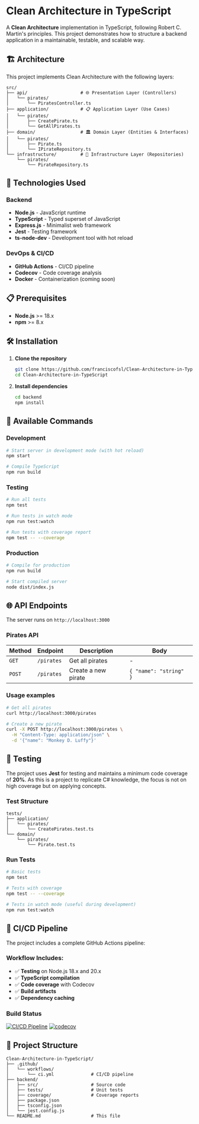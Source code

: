 # Clean Architecture in TypeScript

A **Clean Architecture** implementation in TypeScript, following Robert C. Martin's principles. This project demonstrates how to structure a backend application in a maintainable, testable, and scalable way.

## 🏗️ Architecture

This project implements Clean Architecture with the following layers:

```
src/
├── api/                    # 🌐 Presentation Layer (Controllers)
│   └── pirates/
│       └── PiratesController.ts
├── application/            # 📋 Application Layer (Use Cases)
│   └── pirates/
│       ├── CreatePirate.ts
│       └── GetAllPirates.ts
├── domain/                 # 🏛️ Domain Layer (Entities & Interfaces)
│   └── pirates/
│       ├── Pirate.ts
│       └── IPirateRepository.ts
└── infrastructure/         # 🔧 Infrastructure Layer (Repositories)
    └── pirates/
        └── PirateRepository.ts
```

## 🚀 Technologies Used

### Backend
- **Node.js** - JavaScript runtime
- **TypeScript** - Typed superset of JavaScript
- **Express.js** - Minimalist web framework
- **Jest** - Testing framework
- **ts-node-dev** - Development tool with hot reload

### DevOps & CI/CD
- **GitHub Actions** - CI/CD pipeline
- **Codecov** - Code coverage analysis
- **Docker** - Containerization (coming soon)

## 📋 Prerequisites

- **Node.js** >= 18.x
- **npm** >= 8.x

## 🛠️ Installation

1. **Clone the repository**
   ```bash
   git clone https://github.com/franciscofsl/Clean-Architecture-in-TypeScript.git
   cd Clean-Architecture-in-TypeScript
   ```

2. **Install dependencies**
   ```bash
   cd backend
   npm install
   ```

## 🚀 Available Commands

### Development
```bash
# Start server in development mode (with hot reload)
npm start

# Compile TypeScript
npm run build
```

### Testing
```bash
# Run all tests
npm test

# Run tests in watch mode
npm run test:watch

# Run tests with coverage report
npm test -- --coverage
```

### Production
```bash
# Compile for production
npm run build

# Start compiled server
node dist/index.js
```

## 🌐 API Endpoints

The server runs on `http://localhost:3000`

### Pirates API

| Method | Endpoint | Description | Body |
|--------|----------|-------------|------|
| `GET` | `/pirates` | Get all pirates | - |
| `POST` | `/pirates` | Create a new pirate | `{ "name": "string" }` |

### Usage examples

```bash
# Get all pirates
curl http://localhost:3000/pirates

# Create a new pirate
curl -X POST http://localhost:3000/pirates \
  -H "Content-Type: application/json" \
  -d '{"name": "Monkey D. Luffy"}'
```

## 🧪 Testing

The project uses **Jest** for testing and maintains a minimum code coverage of **20%**. As this is a project to replicate C# knowledge, the focus is not on high coverage but on applying concepts.

### Test Structure
```
tests/
├── application/
│   └── pirates/
│       └── CreatePirates.test.ts
└── domain/
    └── pirates/
        └── Pirate.test.ts
```

### Run Tests
```bash
# Basic tests
npm test

# Tests with coverage
npm test -- --coverage

# Tests in watch mode (useful during development)
npm run test:watch
```

## 🔄 CI/CD Pipeline

The project includes a complete GitHub Actions pipeline:

### Workflow Includes:
- ✅ **Testing** on Node.js 18.x and 20.x
- ✅ **TypeScript compilation**
- ✅ **Code coverage** with Codecov
- ✅ **Build artifacts**
- ✅ **Dependency caching**

### Build Status
[![CI/CD Pipeline](https://github.com/franciscofsl/Clean-Architecture-in-TypeScript/actions/workflows/ci.yml/badge.svg)](https://github.com/franciscofsl/Clean-Architecture-in-TypeScript/actions/workflows/ci.yml)
[![codecov](https://codecov.io/gh/franciscofsl/Clean-Architecture-in-TypeScript/branch/main/graph/badge.svg)](https://codecov.io/gh/franciscofsl/Clean-Architecture-in-TypeScript)

## 📁 Project Structure

```
Clean-Architecture-in-TypeScript/
├── .github/
│   └── workflows/
│       └── ci.yml              # CI/CD pipeline
├── backend/
│   ├── src/                    # Source code
│   ├── tests/                  # Unit tests
│   ├── coverage/               # Coverage reports
│   ├── package.json
│   ├── tsconfig.json
│   └── jest.config.js
└── README.md                   # This file
```
